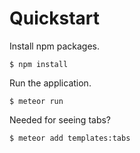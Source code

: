 Quickstart
=====================

Install npm packages.

    $ npm install

Run the application.

    $ meteor run



Needed for seeing tabs?

    $ meteor add templates:tabs

